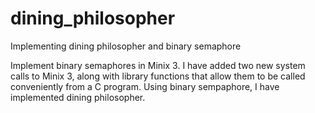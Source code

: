 dining_philosopher
==================

Implementing dining philosopher and binary semaphore

Implement binary semaphores in Minix 3. I have added two new system calls to Minix 3, along with library functions that allow them to be called  conveniently from a C program. Using binary sempaphore, I have implemented dining philosopher. 
